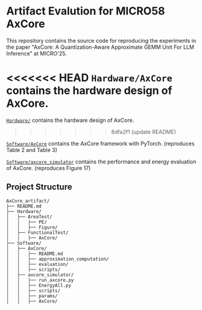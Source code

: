 # Artifact Evalution for MICRO58 AxCore

This repository contains the source code for reproducing the experiments in the paper "AxCore: A Quantization-Aware Approximate GEMM Unit For LLM Inference" at MICRO'25.

<<<<<<< HEAD
`Hardware/AxCore` contains the hardware design of AxCore.
=======
[`Hardware/`](./Hardware) contains the hardware design of AxCore.
>>>>>>> 8dfa2f1 (update README)

[`Software/AxCore`](./Software/AxCore) contains the AxCore framework with PyTorch. (reproduces Table 2 and Table 3)

[`Software/axcore_simulator`](./Software/axcore_simulator) contains the performance and energy evaluation of AxCore. (reproduces Figure 17)


## Project Structure
```
AxCore_artifact/
├── README.md
├── Hardware/
│   ├── AreaTest/
│   │   ├── PE/
│   │   ├── Figure/
│   ├── FunctionalTest/
│   │   ├── AxCore/
├── Software/
│   ├── AxCore/
│   │   ├── README.md
│   │   ├── approximation_computation/
│   │   ├── evaluation/
│   │   ├── scripts/
│   ├── axcore_simulator/
│   │   ├── run_axcore.py
│   │   ├── EnergyAll.py
│   │   ├── scripts/
│   │   ├── params/
│   │   ├── AxCore/
```